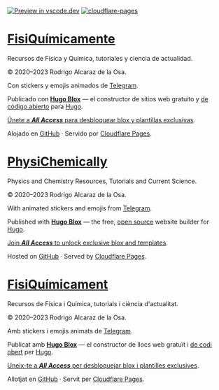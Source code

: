 [![Preview in vscode.dev](https://img.shields.io/badge/preview%20in-vscode.dev-blue)](https://vscode.dev/github/rodrigoalcarazdelaosa/fisiquimicamente) <a href="https://github.com/rodrigoalcarazdelaosa/fisiquimicamente/actions/workflows/publish-CFP.yml" target="_blank" rel="noopener"><img draggable="false" class="icon" alt="cloudflare-pages" src="https://github.com/rodrigoalcarazdelaosa/fisiquimicamente/actions/workflows/publish-CFP.yml/badge.svg"></a>

# [FisiQuímicamente](https://fisiquimicamente.com/)

Recursos de Física y Química, tutoriales y ciencia de actualidad.

&copy; 2020&ndash;2023 Rodrigo Alcaraz de la Osa.

Con stickers y emojis animados de <a href="https://telegram.org/blog/animated-stickers/blog/animated-stickers" target="_blank" rel="noopener" title="Telegram">Telegram</a>.

Publicado con <a href="https://hugoblox.com" target="_blank" rel="noopener"><strong>Hugo Blox</strong></a> —
    el constructor de sitios web gratuito y <a href="https://github.com/HugoBlox/hugo-blox-builder" target="_blank" rel="noopener">
    de código abierto</a> para <a href="https://gohugo.io" target="_blank" rel="noopener">Hugo</a>.

<a href="https://hugoblox.lemonsqueezy.com?aff=K4VGj">Únete a <strong><em>All Access</em></strong> para desbloquear blox y plantillas exclusivas</a>.

Alojado en <a href="https://github.com/rodrigoalcarazdelaosa/fisiquimicamente" target="_blank" rel="noopener">GitHub</a> · Servido por <a href="https://pages.cloudflare.com" target="_blank" rel="noopener">Cloudflare Pages</a>.

# [PhysiChemically](https://physichemically.com/)

Physics and Chemistry Resources, Tutorials and Current Science.

&copy; 2020&ndash;2023 Rodrigo Alcaraz de la Osa.

With animated stickers and emojis from <a href="https://telegram.org/blog/animated-stickers" target="_blank" rel="noopener" title="Telegram">Telegram</a>.

Published with <a href="https://hugoblox.com" target="_blank" rel="noopener"><strong>Hugo Blox</strong></a>  —
    the free, <a href="https://github.com/HugoBlox/hugo-blox-builder" target="_blank" rel="noopener">
    open source</a> website builder for <a href="https://gohugo.io" target="_blank" rel="noopener">Hugo</a>.

<a href="https://hugoblox.lemonsqueezy.com?aff=K4VGj">Join <strong><em>All Access</em></strong> to unlock exclusive blox and templates</a>.    

Hosted on <a href="https://github.com/rodrigoalcarazdelaosa/fisiquimicamente" target="_blank" rel="noopener">GitHub</a> · Served by <a href="https://pages.cloudflare.com" target="_blank" rel="noopener">Cloudflare Pages</a>.

# [FisiQuímicament](https://fisiquimicament.com/)

Recursos de Física i Química, tutorials i ciència d'actualitat.

&copy; 2020&ndash;2023 Rodrigo Alcaraz de la Osa.

Amb stickers i emojis animats de <a href="https://telegram.org/blog/animated-stickers" target="_blank" rel="noopener" title="Telegram">Telegram</a>.

Publicat amb <a href="https://hugoblox.com" target="_blank" rel="noopener"><strong>Hugo Blox</strong></a> —
    el constructor de llocs web gratuït i <a href="https://github.com/HugoBlox/hugo-blox-builder" target="_blank" rel="noopener">
    de codi obert</a> per <a href="https://gohugo.io" target="_blank" rel="noopener">Hugo</a>.

<a href="https://hugoblox.lemonsqueezy.com?aff=K4VGj">Uneix-te a <strong><em>All Access</em></strong> per desbloquejar blox i plantilles exclusives</a>.    

Allotjat en <a href="https://github.com/rodrigoalcarazdelaosa/fisiquimicamente" target="_blank" rel="noopener">GitHub</a> · Servit per <a href="https://pages.cloudflare.com" target="_blank" rel="noopener">Cloudflare Pages</a>.